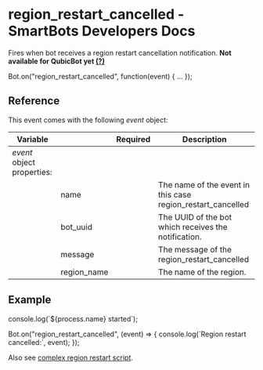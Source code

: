 # region\_restart\_cancelled - SmartBots Developers Docs

Fires when bot receives a region restart cancellation notification. **Not available for QubicBot yet [(?)](https://www.mysmartbots.com/dev/docs/New_features_and_QubicBot "New features and QubicBot")**

Bot.on("region\_restart\_cancelled", function(event) { ... });

## Reference

This event comes with the following _event_ object:

| Variable |     | Required | Description |
| --- | --- | --- | --- |
| _event_ object properties: |     |     |     |
|     | name |     | The name of the event in this case region\_restart\_cancelled |
|     | bot\_uuid |     | The UUID of the bot which receives the notification. |
|     | message |     | The message of the region\_restart\_cancelled |
|     | region\_name |     | The name of the region. |

## Example

console.log(\`${process.name} started\`);

Bot.on("region\_restart\_cancelled", (event) \=> {
    console.log(\`Region restart cancelled:\`, event);
});

Also see [complex region restart script](https://www.mysmartbots.com/dev/docs/Bot_Playground/Examples/Region_restart "Bot Playground/Examples/Region restart").
